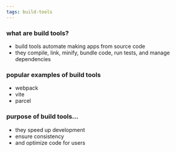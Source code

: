 ```yaml
---
tags: build-tools
---
```


### what are build tools?
- build tools automate making apps from source code
- they compile, link, minify, bundle code, run tests, and manage dependencies

### popular examples of build tools
- webpack
- vite
- parcel

### purpose of build tools...
- they speed up development
- ensure consistency
- and optimize code for users
